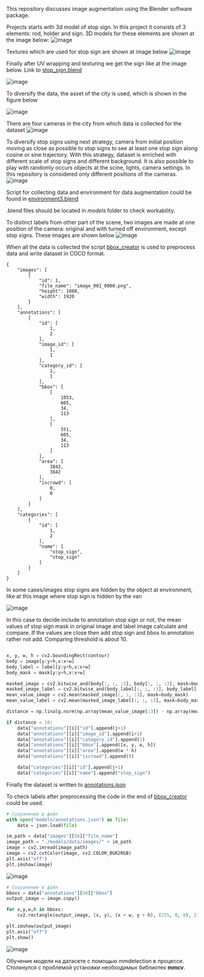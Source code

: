This repository discusses image augmentation using the Blender software package.

Projects starts with 3d model of stop sign. In this project it consists of 3 elements: rod, holder and sign. 3D models for these elements are shown at the image below:
![image](/models/report/blender_stop_sign.png)

Textures which are used for stop sign are shown at image below
![image](/models/report/texture2.png)

Finally after UV wrapping and texturing we get the sign like at the image below. Link to [stop_sign.blend](https://drive.google.com/file/d/1NKDwhMdH9LwvWwnDTGjfGaqBBLzUUZxc/view?usp=sharing)

![image](/models/report/stop_sign.png)

To diversify the data, the asset of the city is used, which is shown in the figure below

![image](/models/report/city.png)

There are four cameras in the city from which data is collected for the dataset
![image](/models/report/camera.png)

To diversify stop signs using next strategy, camera from initial position moving as close as possible to stop signs to see at least one stop sign along cosine or sine trajectory. With this strategy, dataset is enriched with different scale of stop signs and different background. It is also possible to play with randomly occurs objects at the scine, lights, camera settings. In this repository is considered only different positions of the cameras.
![image](/models/report/collect_strategy.png)

Script for collecting data and environment for data augmentation could be found in [environment3.blend](https://drive.google.com/file/d/1rhO7eQcW14oTVVJWqy8-RirnWppOIewx/view?usp=sharing)

.blend files should be located in *models* folder to check workability.

To distinct labels from other part of the scene, two images are made at one position of the camera: original and with turned off environment, except stop signs. These images are shown below
![image](/models/report/image_labels.png)


When all the data is collected the script [bbox_creator](bbox_creator.ipynb) is used to preprocess data and write dataset in COCO format.

```
{
    "images": [
        {
            "id": 1,
            "file_name": "image_001_0000.png",
            "height": 1080,
            "width": 1920
        }
    ],
    "annotations": [
        {
            "id": [
                1,
                2
            ],
            "image_id": [
                1,
                1
            ],
            "category_id": [
                1,
                1
            ],
            "bbox": [
                [
                    1053,
                    605,
                    34,
                    113
                ],
                [
                    551,
                    605,
                    34,
                    113
                ]
            ],
            "area": [
                3842,
                3842
            ],
            "iscrowd": [
                0,
                0
            ]
        }
    ],
    "categories": [
        {
            "id": [
                1,
                2
            ],
            "name": [
                "stop_sign",
                "stop_sign"
            ]
        }
    ]
}
```

In some cases/images stop signs are hidden by the object at environment, like at this image where stop sign is hidden by the van

![image](/models/report/hidden_sign.png)

In this case to decide include to annotation stop sign or not, the mean values of stop sign mask in original image and label image calculate and compare. If the values are close then add stop sign and bbox to annotation rather not add. Comparing threshold is about 10.

```python

x, y, w, h = cv2.boundingRect(contour)
body = image[y:y+h,x:x+w]
body_label = label[y:y+h,x:x+w]
body_mask = mask[y:y+h,x:x+w]

masked_image = cv2.bitwise_and(body[:, :, :3], body[:, :, :3], mask=body_mask)
masked_image_label = cv2.bitwise_and(body_label[:, :, :3], body_label[:, :, :3], mask=body_mask)
mean_value_image = cv2.mean(masked_image[:, :, :3], mask=body_mask)
mean_value_label = cv2.mean(masked_image_label[:, :, :3], mask=body_mask)

distance = np.linalg.norm(np.array(mean_value_image[:3]) - np.array(mean_value_label[:3]))

if distance < 10:
    data["annotations"][i]["id"].append(j+1)
    data["annotations"][i]["image_id"].append(i+1)
    data["annotations"][i]["category_id"].append(1)
    data["annotations"][i]["bbox"].append([x, y, w, h])
    data["annotations"][i]["area"].append(w * h)
    data["annotations"][i]["iscrowd"].append(0)

    data["categories"][i]["id"].append(j+1)
    data["categories"][i]["name"].append("stop_sign")

```

Finally the dataset is written to [annotations.json](/models/annotations.json)


To check labels after preprocessing the code in the end of [bbox_creator](bbox_creator.ipynb) could be used.

```python
# Сохранение в файл
with open("models/annotations.json") as file:
    data = json.load(file)

im_path = data["images"][56]["file_name"]
image_path = "./models/data/images/" + im_path
image = cv2.imread(image_path)
image = cv2.cvtColor(image, cv2.COLOR_BGR2RGB)
plt.axis("off")
plt.imshow(image)  
```
![image](/models/report/example_stop_sign.png)

```python
# Сохранение в файл
bboxs = data["annotations"][56]["bbox"]
output_image = image.copy()

for x,y,w,h in bboxs:
    cv2.rectangle(output_image, (x, y), (x + w, y + h), (255, 0, 0), 2)

plt.imshow(output_image)
plt.axis("off")
plt.show()
```
![image](/models/report/bbox_stop_sign.png)


Обучение модели на датасете с помощью mmdetection в процессе. Столкнулся с проблемой установки необходимых библиотек **mmcv**.
